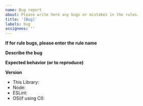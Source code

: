 ```yaml
---
name: Bug report
about: Please write here any bugs or mistakes in the rules.
title: '[Bug]'
labels: bug
assignees: ''
---
```


**If for rule bugs, please enter the rule name**

**Describe the bug**

**Expected behavior (or to reproduce)**

**Version**

- This Library:
- Node:
- ESLint:
- OS(if using CI):
